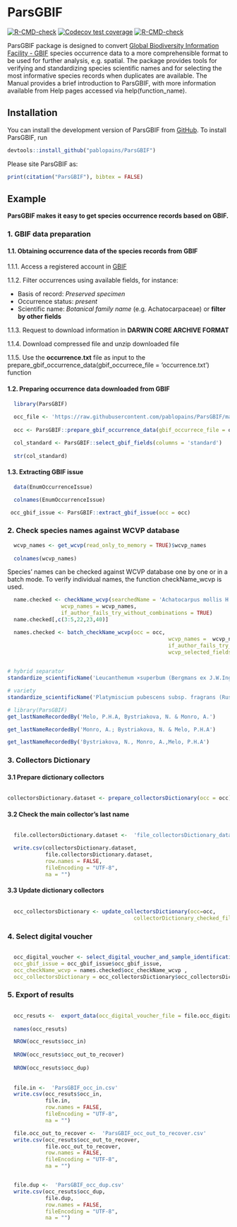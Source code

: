 
<!-- README.md is generated from README.Rmd. Please edit that file -->

# ParsGBIF

<!-- badges: start -->

[![R-CMD-check](https://github.com/p/ParsGBIF/pablopains/R-CMD-check/badge.svg)](https://github.com/pablopains/ParsGBIF/actions)
[![Codecov test
coverage](https://codecov.io/gh/pablopains/ParsGBIF/branch/main/graph/badge.svg)](https://app.codecov.io/gh/pablopains/ParsGBIF?branch=main)
[![R-CMD-check](https://github.com/pablopains/ParsGBIF/actions/workflows/R-CMD-check.yaml/badge.svg)](https://github.com/pablopains/ParsGBIF/actions/workflows/R-CMD-check.yaml)

<!-- badges: end -->

ParsGBIF package is designed to convert [Global Biodiversity Information
Facility - GBIF](https://www.gbif.org/) species occurrence data to a
more comprehensible format to be used for further analysis,
e.g. spatial. The package provides tools for verifying and standardizing
species scientific names and for selecting the most informative species
records when duplicates are available. The Manual provides a brief
introduction to ParsGBIF, with more information available from Help
pages accessed via help(function_name).

## Installation

You can install the development version of ParsGBIF from
[GitHub](https://github.com/pablopains/ParsGBIF). To install ParsGBIF,
run

``` r
devtools::install_github("pablopains/ParsGBIF")
```

Please site ParsGBIF as:

``` r
print(citation("ParsGBIF"), bibtex = FALSE)
```

## Example

**ParsGBIF makes it easy to get species occurrence records based on
GBIF.**

### 1. GBIF data preparation

#### 1.1. Obtaining occurrence data of the species records from GBIF

1.1.1. Access a registered account in [GBIF](gbif.org)

1.1.2. Filter occurrences using available fields, for instance:

- Basis of record: *Preserved specimen*
- Occurrence status: *present*
- Scientific name: *Botanical family name* (e.g. Achatocarpaceae) or
  **filter by other fields**

1.1.3. Request to download information in **DARWIN CORE ARCHIVE FORMAT**

1.1.4. Download compressed file and unzip downloaded file

1.1.5. Use the **occurrence.txt** file as input to the
prepare_gbif_occurrence_data(gbif_occurrece_file = ‘occurrence.txt’)
function

#### 1.2. Preparing occurrence data downloaded from GBIF

``` r
  library(ParsGBIF)
  
  occ_file <- 'https://raw.githubusercontent.com/pablopains/ParsGBIF/main/dataGBIF/Achatocarpaceae/occurrence.txt'
  
  occ <- ParsGBIF::prepare_gbif_occurrence_data(gbif_occurrece_file = occ_file, columns = 'standard')
```

``` r
  col_standard <- ParsGBIF::select_gbif_fields(columns = 'standard')
  
  str(col_standard)
```

#### 1.3. Extracting GBIF issue

``` r
  data(EnumOccurrenceIssue)

  colnames(EnumOccurrenceIssue)
```

``` r
 occ_gbif_issue <- ParsGBIF::extract_gbif_issue(occ = occ)
```

### 2. Check species names against WCVP database

``` r
  wcvp_names <- get_wcvp(read_only_to_memory = TRUE)$wcvp_names
  
  colnames(wcvp_names)
```

Species’ names can be checked against WCVP database one by one or in a
batch mode. To verify individual names, the function checkName_wcvp is
used.

``` r
  name.checked <- checkName_wcvp(searchedName = 'Achatocarpus mollis H.Walter',
                 wcvp_names = wcvp_names,
                 if_author_fails_try_without_combinations = TRUE)
  name.checked[,c(3:5,22,23,40)]
```

``` r
  names.checked <- batch_checkName_wcvp(occ = occ,
                                                   wcvp_names =  wcvp_names,
                                                   if_author_fails_try_without_combinations = TRUE,
                                                   wcvp_selected_fields = 'standard')
  
```

``` r
# hybrid separator
standardize_scientificName('Leucanthemum ×superbum (Bergmans ex J.W.Ingram) D.H.Kent')

# variety 
standardize_scientificName('Platymiscium pubescens subsp. fragrans (Rusby) Klitg.')
```

``` r
# library(ParsGBIF)
get_lastNameRecordedBy('Melo, P.H.A, Bystriakova, N. & Monro, A.')

get_lastNameRecordedBy('Monro, A.; Bystriakova, N. & Melo, P.H.A')

get_lastNameRecordedBy('Bystriakova, N., Monro, A.,Melo, P.H.A')
```

### 3. Collectors Dictionary

#### 3.1 Prepare dictionary collectors

``` r

collectorsDictionary.dataset <- prepare_collectorsDictionary(occ = occ)
```

#### 3.2 Check the main collector’s last name

``` r

  file.collectorsDictionary.dataset <-  'file_collectorsDictionary_dataset.csv'

  write.csv(collectorsDictionary.dataset,
            file.collectorsDictionary.dataset, 
            row.names = FALSE, 
            fileEncoding = "UTF-8", 
            na = "")
```

#### 3.3 Update dictionary collectors

``` r

  occ_collectorsDictionary <- update_collectorsDictionary(occ=occ,
                                        collectorDictionary_checked_file = file.collectorsDictionary.dataset)
```

### 4. Select digital voucher

``` r

  occ_digital_voucher <- select_digital_voucher_and_sample_identification(occ = occ,
  occ_gbif_issue = occ_gbif_issue$occ_gbif_issue,
  occ_checkName_wcvp = names.checked$occ_checkName_wcvp ,
  occ_collectorsDictionary = occ_collectorsDictionary$occ_collectorsDictionary)
```

### 5. Export of results

``` r

  occ_resuts <-  export_data(occ_digital_voucher_file = file.occ_digital_voucher )
  
  names(occ_resuts)

  NROW(occ_resuts$occ_in)
  
  NROW(occ_resuts$occ_out_to_recover)
  
  NROW(occ_resuts$occ_dup)
  
  
  file.in <-  'ParsGBIF_occ_in.csv'
  write.csv(occ_resuts$occ_in,
            file.in, 
            row.names = FALSE, 
            fileEncoding = "UTF-8", 
            na = "")

  file.occ_out_to_recover <-  'ParsGBIF_occ_out_to_recover.csv'
  write.csv(occ_resuts$occ_out_to_recover,
            file.occ_out_to_recover, 
            row.names = FALSE, 
            fileEncoding = "UTF-8", 
            na = "")


  file.dup <-  'ParsGBIF_occ_dup.csv'
  write.csv(occ_resuts$occ_dup,
            file.dup, 
            row.names = FALSE, 
            fileEncoding = "UTF-8", 
            na = "")
```
